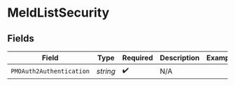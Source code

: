 # MeldListSecurity


## Fields

| Field                    | Type                     | Required                 | Description              | Example                  |
| ------------------------ | ------------------------ | ------------------------ | ------------------------ | ------------------------ |
| `PMOAuth2Authentication` | *string*                 | :heavy_check_mark:       | N/A                      |                          |